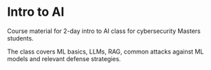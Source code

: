 # Intro to AI
Course material for 2-day intro to AI class for cybersecurity Masters students.

The class covers ML basics, LLMs, RAG, common attacks against ML models and relevant defense strategies.
